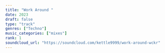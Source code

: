```yaml
---
title: "Work Around "
date: 2023
draft: false
type: "track"
genres: ["Techno"]
music_categories: ["mixes"]
rank: 1
soundcloud_url: "https://soundcloud.com/kettle9999/work-around-wckr"
---
```

